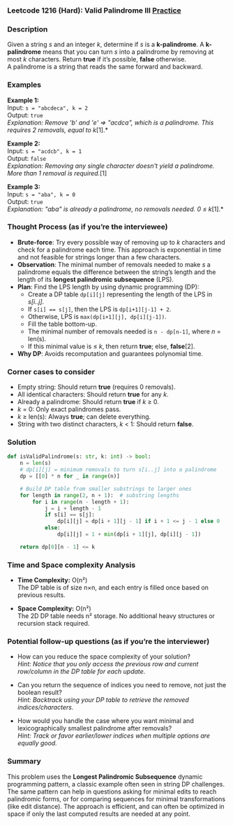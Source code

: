 ### Leetcode 1216 (Hard): Valid Palindrome III [Practice](https://leetcode.com/problems/valid-palindrome-iii)

### Description  
Given a string *s* and an integer *k*, determine if *s* is a **k-palindrome**. A **k-palindrome** means that you can turn *s* into a palindrome by removing at most *k* characters. Return **true** if it’s possible, **false** otherwise.  
A palindrome is a string that reads the same forward and backward.

### Examples  

**Example 1:**  
Input: `s = "abcdeca", k = 2`  
Output: `true`  
*Explanation: Remove 'b' and 'e' ⇒ "acdca", which is a palindrome. This requires 2 removals, equal to *k**[1].*

**Example 2:**  
Input: `s = "acdcb", k = 1`  
Output: `false`  
*Explanation: Removing any single character doesn't yield a palindrome. More than 1 removal is required.*[1]

**Example 3:**  
Input: `s = "aba", k = 0`  
Output: `true`  
*Explanation: "aba" is already a palindrome, no removals needed. 0 ≤ *k**[1].*

### Thought Process (as if you’re the interviewee)  
- **Brute-force**: Try every possible way of removing up to *k* characters and check for a palindrome each time. This approach is exponential in time and not feasible for strings longer than a few characters.
- **Observation**: The minimal number of removals needed to make *s* a palindrome equals the difference between the string’s length and the length of its **longest palindromic subsequence** (LPS).
- **Plan**: Find the LPS length by using dynamic programming (DP):
  - Create a DP table `dp[i][j]` representing the length of the LPS in *s[i..j]*.
  - If `s[i] == s[j]`, then the LPS is `dp[i+1][j-1] + 2`.
  - Otherwise, LPS is `max(dp[i+1][j], dp[i][j-1])`.
  - Fill the table bottom-up.
  - The minimal number of removals needed is `n - dp[n-1]`, where *n* = len(s).
  - If this minimal value is ≤ *k*, then return **true**; else, **false**[2].
- **Why DP**: Avoids recomputation and guarantees polynomial time.

### Corner cases to consider  
- Empty string: Should return **true** (requires 0 removals).
- All identical characters: Should return **true** for any *k*.
- Already a palindrome: Should return **true** if *k* ≥ 0.
- *k* = 0: Only exact palindromes pass.
- *k* ≥ len(s): Always **true**; can delete everything.
- String with two distinct characters, *k* < 1: Should return **false**.

### Solution

```python
def isValidPalindrome(s: str, k: int) -> bool:
    n = len(s)
    # dp[i][j] = minimum removals to turn s[i..j] into a palindrome
    dp = [[0] * n for _ in range(n)]

    # Build DP table from smaller substrings to larger ones
    for length in range(2, n + 1):  # substring lengths
        for i in range(n - length + 1):
            j = i + length - 1
            if s[i] == s[j]:
                dp[i][j] = dp[i + 1][j - 1] if i + 1 <= j - 1 else 0
            else:
                dp[i][j] = 1 + min(dp[i + 1][j], dp[i][j - 1])

    return dp[0][n - 1] <= k
```

### Time and Space complexity Analysis  

- **Time Complexity:** O(n²)  
  The DP table is of size n×n, and each entry is filled once based on previous results.

- **Space Complexity:** O(n²)  
  The 2D DP table needs n² storage. No additional heavy structures or recursion stack required.

### Potential follow-up questions (as if you’re the interviewer)  

- How can you reduce the space complexity of your solution?  
  *Hint: Notice that you only access the previous row and current row/column in the DP table for each update.*

- Can you return the sequence of indices you need to remove, not just the boolean result?  
  *Hint: Backtrack using your DP table to retrieve the removed indices/characters.*

- How would you handle the case where you want minimal and lexicographically smallest palindrome after removals?  
  *Hint: Track or favor earlier/lower indices when multiple options are equally good.*

### Summary
This problem uses the **Longest Palindromic Subsequence** dynamic programming pattern, a classic example often seen in string DP challenges. The same pattern can help in questions asking for minimal edits to reach palindromic forms, or for comparing sequences for minimal transformations (like edit distance). The approach is efficient, and can often be optimized in space if only the last computed results are needed at any point.